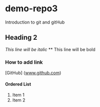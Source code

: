 # demo-repo3
Introduction to git and gitHub

## Heading 2 
*This line will be italic*
** This line will be bold

### How to add link 

[GitHub] (www.github.com) 

#### Ordered List 

1. Item 1
2. Item 2 
